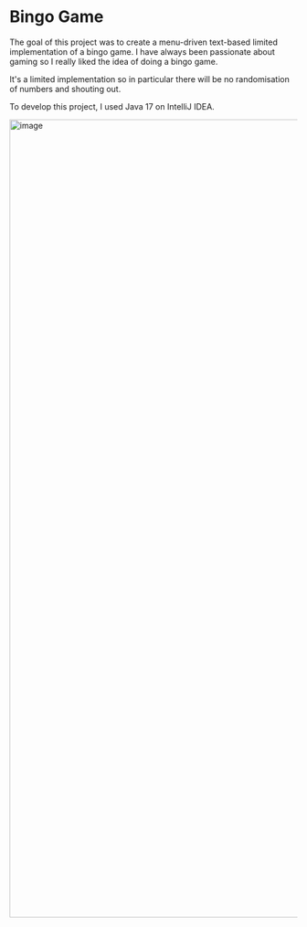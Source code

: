 # Bingo Game

The goal of this project was to create a menu-driven text-based limited implementation of a bingo game. I have always been passionate about gaming so I really liked the idea of doing a bingo game. 

It's a limited implementation so in particular there will be no randomisation of numbers and shouting out.

To develop this project, I used Java 17 on IntelliJ IDEA.

<img width="1398" alt="image" src="https://user-images.githubusercontent.com/95428540/193943428-a8cea70d-83d8-4dd6-99fb-21127b4f2098.png">
